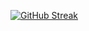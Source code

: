 <!-- code from https://github.com/DenverCoder1/github-readme-streak-stats --->

<!-- <img alt=""  src="https://github-readme-stats.vercel.app/api?username=sarob&show_icons=true&theme=gotham" /> --->

[![GitHub Streak](https://streak-stats.demolab.com/?user=sarob)](https://git.io/streak-stats)
